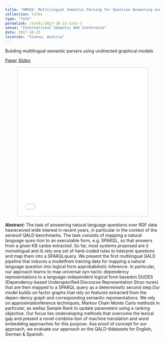 ```yaml
---
title: "AMUSE: Multilingual Semantic Parsing for Question Answering over Linked Data"
collection: talks
type: "Talk"
permalink: /talks/2017-10-23-talk-1
venue: "International Semantic Web Conference"
date: 2017-10-23
location: "Vienna, Austria"
---
```


Building multilingual semantic parsers using undirected graphical models

[Paper](https://pub.uni-bielefeld.de/download/2913141/2913142/paper.pdf)
[Slides](https://www.slideshare.net/shakimov/multilingual-qa)

<figure>
<iframe src="//www.slideshare.net/slideshow/embed_code/key/zWFN4dZ7H2jwIo" width="595" height="485" frameborder="0" marginwidth="0" marginheight="0" scrolling="yes" style="border:1px solid #CCC; border-width:1px; margin-bottom:5px; max-width: 100%;" allowfullscreen> </iframe> 
</figure>


<b>Abstract:</b>
The task of answering natural language questions over RDF data hasreceived wIde interest in recent years, in particular in the context of the seriesof QALD benchmarks. The task consists of mapping a natural language ques-tion to an executable form, e.g. SPARQL, so that answers from a given KB canbe extracted. So far, most systems proposed are i) monolingual and ii) rely ona set of hard-coded rules to interpret questions and map them into a SPARQLquery.  We  present  the  first  multilingual  QALD  pipeline  that  induces  a  modelfrom training data for mapping a natural language question into logical form asprobabilistic inference. In particular, our approach learns to map universal syn-tactic dependency representations to a language-independent logical form basedon DUDES (Dependency-based Underspecified Discourse Representation Struc-tures) that are then mapped to a SPARQL query as a deterministic second step.Our model builds on factor graphs that rely on features extracted from the depen-dency graph and corresponding semantic representations. We rely on approximateinference techniques, Markov Chain Monte Carlo methods in particular, as wellas Sample Rank to update parameters using a ranking objective. Our focus lies ondeveloping methods that overcome the lexical gap and present a novel combina-tion of machine translation and word embedding approaches for this purpose. Asa proof of concept for our approach, we evaluate our approach on the QALD-6datasets for English, German & Spanish.

